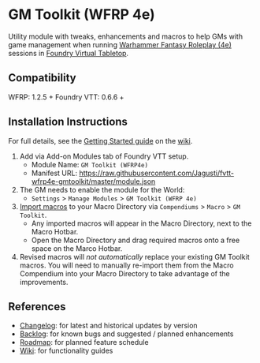# GM Toolkit (WFRP 4e)

Utility module with tweaks, enhancements and macros to help GMs with game management when running [Warhammer Fantasy Roleplay (4e)](https://github.com/CatoThe1stElder/WFRP-4th-Edition-FoundryVTT) sessions in [Foundry Virtual Tabletop](https://foundryvtt.com/). 

## Compatibility

WFRP: 1.2.5 +
Foundry VTT: 0.6.6 +

## Installation Instructions
For full details, see the [Getting Started guide](../../wiki/getting-started) on the [wiki](../../wiki).

1. Add via Add-on Modules tab of Foundry VTT setup.
   - Module Name: `GM Toolkit (WFRP4e)`
   - Manifest URL: https://raw.githubusercontent.com/Jagusti/fvtt-wfrp4e-gmtoolkit/master/module.json
2. The GM needs to enable the module for the World:
   - `Settings` > `Manage Modules` > `GM Toolkit (WFRP 4e)`
3. [Import macros](https://github.com/Jagusti/fvtt-wfrp4e-gmtoolkit/wiki/getting-started#macros) to your Macro Directory via `Compendiums` > `Macro` > `GM Toolkit`.
   - Any imported macros will appear in the Macro Directory, next to the Macro Hotbar.
   - Open the Macro Directory and drag required macros onto a free space on the Marco Hotbar. 
4. Revised macros will *not automatically* replace your existing GM Toolkit macros. You will need to manually re-import them from the Macro Compendium into your Macro Directory to take advantage of the improvements.

## References

* [Changelog](/CHANGELOG.md): for latest and historical updates by version
* [Backlog](../../issues): for known bugs and suggested / planned enhancements
* [Roadmap](../../milestones): for planned feature schedule
* [Wiki](../../wiki): for functionality guides
